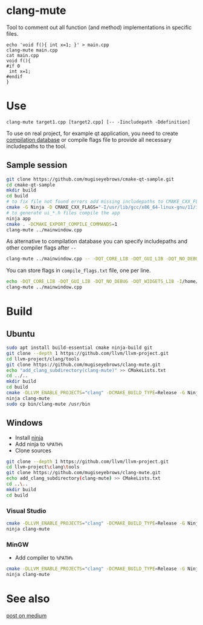 # clang-mute

Tool to comment out all function (and method) implementations in specific files.

```
echo 'void f(){ int x=1; }' > main.cpp
clang-mute main.cpp 
cat main.cpp
void f(){
#if 0
 int x=1; 
#endif
}
```


# Use

```
clang-mute target1.cpp [target2.cpp] [-- -Iincludepath -Ddefinition]
```

To use on real project, for example qt application, you need to create [compilation database](https://clang.llvm.org/docs/JSONCompilationDatabase.html) or compile flags file to provide all necessary includepaths to the tool.

## Sample session

```bash
git clone https://github.com/mugiseyebrows/cmake-qt-sample.git
cd cmake-qt-sample
mkdir build
cd build
# to fix file not found errors add missing includepaths to CMAKE_CXX_FLAGS variable
cmake -G Ninja -D CMAKE_CXX_FLAGS="-I/usr/lib/gcc/x86_64-linux-gnu/11/include" ..
# to generate ui_*.h files compile the app
ninja app
cmake . -DCMAKE_EXPORT_COMPILE_COMMANDS=1
clang-mute ../mainwindow.cpp
```

As alternative to compilation database you can specify includepaths and other compiler flags after `--`

```bash
clang-mute ../mainwindow.cpp -- -DQT_CORE_LIB -DQT_GUI_LIB -DQT_NO_DEBUG -DQT_WIDGETS_LIB -I/home/overloop/cmake-qt-sample/build -I/home/overloop/cmake-qt-sample -I/home/overloop/cmake-qt-sample/build/app_autogen/include -isystem /usr/include/x86_64-linux-gnu/qt5 -isystem /usr/include/x86_64-linux-gnu/qt5/QtWidgets -isystem /usr/include/x86_64-linux-gnu/qt5/QtGui -isystem /usr/include/x86_64-linux-gnu/qt5/QtCore -isystem /usr/lib/x86_64-linux-gnu/qt5/mkspecs/linux-g++ -I/usr/lib/gcc/x86_64-linux-gnu/11/include -fPIC
```

You can store flags in `compile_flags.txt` file, one per line.

```bash
echo -DQT_CORE_LIB -DQT_GUI_LIB -DQT_NO_DEBUG -DQT_WIDGETS_LIB -I/home/overloop/cmake-qt-sample/build -I/home/overloop/cmake-qt-sample -I/home/overloop/cmake-qt-sample/build/app_autogen/include -isystem /usr/include/x86_64-linux-gnu/qt5 -isystem /usr/include/x86_64-linux-gnu/qt5/QtWidgets -isystem /usr/include/x86_64-linux-gnu/qt5/QtGui -isystem /usr/include/x86_64-linux-gnu/qt5/QtCore -isystem /usr/lib/x86_64-linux-gnu/qt5/mkspecs/linux-g++ -I/usr/lib/gcc/x86_64-linux-gnu/11/include -fPIC | tr ' ' '\n' > compile_flags.txt
clang-mute ../mainwindow.cpp
```

# Build

## Ubuntu

```bash
sudo apt install build-essential cmake ninja-build git
git clone --depth 1 https://github.com/llvm/llvm-project.git
cd llvm-project/clang/tools
git clone https://github.com/mugiseyebrows/clang-mute.git
echo "add_clang_subdirectory(clang-mute)" >> CMakeLists.txt
cd ../..
mkdir build
cd build
cmake -DLLVM_ENABLE_PROJECTS="clang" -DCMAKE_BUILD_TYPE=Release -G Ninja ../llvm
ninja clang-mute
sudo cp bin/clang-mute /usr/bin
```

## Windows

- Install [ninja](https://ninja-build.org/)
- Add ninja to `%PATH%`
- Clone sources

```bash
git clone --depth 1 https://github.com/llvm/llvm-project.git
cd llvm-project\clang\tools
git clone https://github.com/mugiseyebrows/clang-mute.git
echo add_clang_subdirectory(clang-mute) >> CMakeLists.txt
cd ..\..
mkdir build
cd build
```

### Visual Studio

```bash
cmake -DLLVM_ENABLE_PROJECTS="clang" -DCMAKE_BUILD_TYPE=Release -G Ninja ../llvm
ninja clang-mute
```

### MinGW

- Add compiler to `%PATH%`

```bash
cmake -DLLVM_ENABLE_PROJECTS="clang" -DCMAKE_BUILD_TYPE=Release -G Ninja -D CMAKE_C_COMPILER=gcc -D CMAKE_CXX_COMPILER=g++ ../llvm
ninja clang-mute
```


# See also

[post on medium](https://medium.com/@mugiseyebrows/source-to-source-transformation-using-transformers-in-clang-b6507a191ca4)